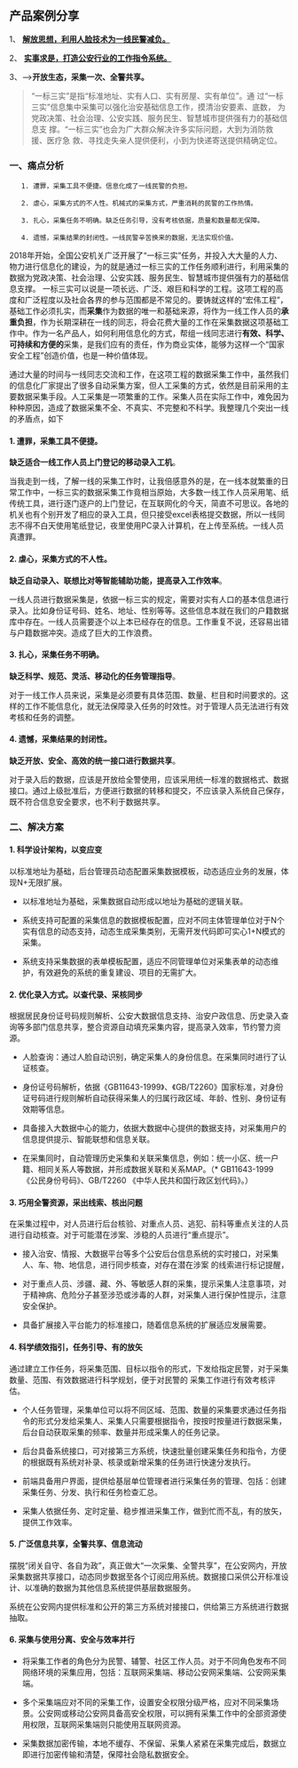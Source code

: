 ## 产品案例分享

1、 [**解放思想，利用人脸技术为一线民警减负。**](./product-idea-share)

2、 [**实事求是，打造公安行业的工作指令系统。**](./product-idea-share-task) 

3、-->**开放生态，采集一次、全警共享。**

> “一标三实”是指“标准地址、实有人口、实有房屋、实有单位”。通 过“一标三实”信息集中采集可以强化治安基础信息工作，摸清治安要素、底数， 为党政决策、社会治理、公安实践、服务民生、智慧城市提供强有力的基础信息支 撑。“一标三实”也会为广大群众解决许多实际问题，大到为消防救援、医疗急 救、寻找走失亲人提供便利，小到为快递寄送提供精确定位。

### 一、痛点分析

```
   1. 遭罪，采集工具不便捷。信息化成了一线民警的负担。

   2. 虐心，采集方式的不人性。机械式的采集方式，严重消耗的民警的工作热情。

   3. 扎心，采集任务不明确。缺乏任务引导，没有考核依据，质量和数量都无保障。

   4. 遗憾，采集结果的封闭性。一线民警辛苦换来的数据，无法实现价值。 
```

2018年开始，全国公安机关广泛开展了“一标三实”任务，并投入大大量的人力、物力进行信息化的建设，为的就是通过一标三实的工作任务顺利进行，利用采集的数据为党政决策、社会治理、公安实践、服务民生、智慧城市提供强有力的基础信息支撑。
一标三实可以说是一项长远、广泛、艰巨和科学的工程。这项工程的高度和广泛程度以及社会各界的参与范围都是不常见的。要铸就这样的“宏伟工程”，基础工作必须扎实，而**采集**作为数据的唯一和基础来源，将作为一线工作人员的**承重负担**，作为长期深耕在一线的同志，将会花费大量的工作在采集数据这项基础工作中。作为一名产品人，如何利用信息化的方式，帮组一线同志进行**有效、科学、可持续和方便的**采集，是我们应有的责任，作为商业实体，能够为这样一个“国家安全工程”创造价值，也是一种价值体现。    

通过大量的时间与一线同志交流和工作，在这项工程的数据采集工作中，虽然我们的信息化厂家提出了很多自动采集方案，但人工采集的方式，依然是目前采用的主要数据采集手段。人工采集是一项繁重的工作。采集人员在实际工作中，难免因为种种原因，造成了数据采集不全、不真实、不完整和不科学。我整理几个突出一线的矛盾点，如下

#### 1. 遭罪，采集工具不便捷。

**缺乏适合一线工作人员上门登记的移动录入工机**。

当我走到一线，了解一线的采集工作时，让我倍感意外的是，在一线本就繁重的日常工作中，一标三实的数据采集工作竟相当原始，大多数一线工作人员采用笔、纸传统工具，进行逐门逐户的上门登记，在互联网化的今天，简直不可思议。各地的机关也有个别开发了相应的录入工具，但只接受excel表格提交数据，所以一线同志不得不白天使用笔纸登记，夜里使用PC录入计算机，在上传至系统。一线人员真遭罪。

#### 2.  虐心，采集方式的不人性。

**缺乏自动录入、联想比对等智能辅助功能，提高录入工作效率**。

一线人员进行数据采集是，依据一标三实的规定，需要对实有人口的基本信息进行录入。比如身份证号码、姓名、地址、性别等等。这些信息本就在我们的户籍数据库中存在。一线人员需要逐个以上本已经存在的信息。工作重复不说，还容易出错与户籍数据冲突。造成了巨大的工作浪费。

#### 3. 扎心，采集任务不明确。

**缺乏科学、规范、灵活、移动化的任务管理指导**。

对于一线工作人员来说，采集是必须要有具体范围、数量、栏目和时间要求的。这样的工作不能信息化，就无法保障录入任务的时效性。对于管理人员无法进行有效考核和任务的调整。

#### 4. 遗憾，采集结果的封闭性。

**缺乏开放、安全、高效的统一接口进行数据共享**。

对于录入后的数据，应该是开放给全警使用，应该采用统一标准的数据格式、数据接口。通过上级批准后，方便进行数据的转移和提交，不应该录入系统自己保存，既不符合信息安全要求，也不利于数据共享。



### 二、解决方案

#### 1. 科学设计架构，以变应变

以标准地址为基础，后台管理员动态配置采集数据模板，动态适应业务的发展，体现N+无限扩展。

* 以标准地址为基础，采集数据自动形成以地址为基础的逻辑关联。

* 系统支持可配置的采集信息的数据模板配置，应对不同主体管理单位对于N个实有信息的动态支持，动态生成采集类别，无需开发代码即可实心1+N模式的采集。

* 系统支持采集数据的表单模板配置，适应不同管理单位对采集表单的动态维护，有效避免的系统的重复建设、项目的无需扩大。

#### 2. 优化录入方式。以查代录、采核同步

根据居民身份证号码规则解析、公安大数据信息支持、治安户政信息、历史录入查询等多部门信息共享，整合资源自动填充采集内容，提高录入效率，节约警力资源。

* 人脸查询：通过人脸自动识别，确定采集人的身份信息。在采集同时进行了认证核查。

* 身份证号码解析，依据《GB11643-1999》、《GB/T2260》国家标准，对身份证号码进行规则解析自动获得采集人的归属行政区域、年龄、性别、身份证有效期等信息。

* 具备接入大数据中心的能力，依据大数据中心提供的数据支持，对采集用户的信息提供提示、智能联想和信息关联。

* 在采集同时，自动管理历史采集和关联采集信息，例如：统一小区、统一户籍、相同关系人等数据，并形成数据关联和关系MAP。（* GB11643-1999《公民身份号码》、GB/T2260 《中华人民共和国行政区划代码》。）

#### 3. 巧用全警资源，采出线索、核出问题

在采集过程中，对人员进行后台核验、对重点人员、逃犯、前科等重点关注的人员进行自动核查。对于可能潜在涉案、涉稳的人员进行“重点提示”。

* 接入治安、情报、大数据平台等多个公安后台信息系统的实时接口，对采集人、车、物、地信息，进行同步核查，对存在潜在涉案 的线索进行标记提醒，

* 对于重点人员、涉疆、藏、外、等敏感人群的采集，提示采集人注意事项，对于精神病、危险分子甚至涉恐或涉毒的人群，对采集人进行保护性提示，注意安全保护。

* 具备扩展接入平台能力的标准接口，随着信息系统的扩展适应发展需要。

#### 4. 科学绩效指引，任务引导、有的放矢

通过建立工作任务，将采集范围、目标以指令的形式，下发给指定民警，对于采集数量、范围、有效数据进行科学规划，便于对民警的 采集工作进行有效考核评估。

* 个人任务管理，采集单位可以将不同区域、范围、数量的采集要求通过任务指令的形式分发给采集人、采集人只需要根据指令，按按时按量进行数据采集，后台自动获取采集的频率、数量并形成采集人的任务记录。

* 后台具备系统接口，可对接第三方系统，快速批量创建采集任务和指令，方便的根据既有系统对补录、核录或新增采集的任务进行快速分发执行。

* 前端具备用户界面，提供给基层单位管理者进行采集任务的管理、包括：创建采集任务、分发、执行和任务检查汇总。

* 采集人依据任务、定时定量、稳步推进采集工作，做到忙而不乱，有的放矢，提供工作效率。

#### 5. 广泛信息共享，全警共享、信息流动

摆脱“闭关自守、各自为政”，真正做大“一次采集、全警共享”，在公安网内，开放采集数据共享接口，动态同步数据至各个订阅应用系统。数据接口采供公开标准设计、以准确的数据为其他信息系统提供基层数据服务。

系统在公安网内提供标准和公开的第三方系统对接接口，供给第三方系统进行数据抽取。

#### 6. 采集与使用分离、安全与效率并行

* 将采集工作者的角色分为民警、辅警、社区工作人员。对于不同角色发布不同网络环境的采集应用，包括：互联网采集端、移动公安网采集端、公安网采集端。

* 多个采集端应对不同的采集工作，设置安全权限分级严格，应对不同采集场景。公安网或移动公安网具备高安全权限，可以拥有采集工作中的全部资源使用权限，互联网采集端则只能使用互联网资源。

* 采集数据加密传输，本地不缓存、不保留、采集人紧紧在采集完成后，数据立即进行加密传输和清楚，保障社会隐私数据安全。
